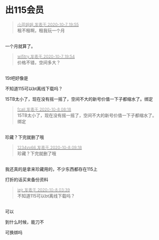 # 出115会员


<div class="quote"><blockquote><font size="2"><a href="https://www.hostloc.com/forum.php?mod=redirect&amp;goto=findpost&amp;pid=9269314&amp;ptid=751754" target="_blank"><font color="#999999">小蓝姐姐 发表于 2020-10-7 19:55</font></a></font><br />
租不租啊，租我玩一个月</blockquote></div><br />
一个月就算了。

<div class="quote"><blockquote><font size="2"><a href="https://www.hostloc.com/forum.php?mod=redirect&amp;goto=findpost&amp;pid=9269310&amp;ptid=751754" target="_blank"><font color="#999999">wifitry 发表于 2020-10-7 19:54</font></a></font><br />
价格不错，空间多大？</blockquote></div><br />
15t吧好像是

不知道115可以bt离线下载吗？

15TB太小了，现在没有摇一摇了，空间不大的新号价值一下子都缩水了。绑定

<div class="quote"><blockquote><font size="2"><a href="https://www.hostloc.com/forum.php?mod=redirect&amp;goto=findpost&amp;pid=9270608&amp;ptid=751754" target="_blank"><font color="#999999">fcall 发表于 2020-10-8 08:18</font></a></font><br />
15TB太小了，现在没有摇一摇了，空间不大的新号价值一下子都缩水了。绑定</blockquote></div><br />
珍藏？下完就删了哦

<div class="quote"><blockquote><font size="2"><a href="https://www.hostloc.com/forum.php?mod=redirect&amp;goto=findpost&amp;pid=9270724&amp;ptid=751754" target="_blank"><font color="#999999">1234vv66 发表于 2020-10-8 09:18</font></a></font><br />
珍藏？下完就删了哦</blockquote></div><br />
我还真的是拿来珍藏用的，不少东西都存在115上

打折的话买来备份资料<img src="static/image/smiley/default/lol.gif" smilieid="12" border="0" alt="" />

<div class="quote"><blockquote><font size="2"><a href="https://www.hostloc.com/forum.php?mod=redirect&amp;goto=findpost&amp;pid=9270499&amp;ptid=751754" target="_blank"><font color="#999999">iejr 发表于 2020-10-8 03:39</font></a></font><br />
不知道115可以bt离线下载吗？</blockquote></div><br />
可以

到什么时候，能刀不<img id="aimg_m6967" onclick="zoom(this, this.src, 0, 0, 0)" class="zoom" src="https://cdn.jsdelivr.net/gh/hishis/forum-master/public/images/patch.gif" onmouseover="img_onmouseoverfunc(this)" onload="thumbImg(this)" border="0" alt="" />

可换绑吗
